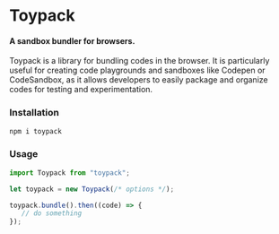 # Toypack

#### A sandbox bundler for browsers.

Toypack is a library for bundling codes in the browser. It is particularly useful for creating code playgrounds and sandboxes like Codepen or CodeSandbox, as it allows developers to easily package and organize codes for testing and experimentation.

### Installation

```bash
npm i toypack
```

### Usage

```js
import Toypack from "toypack";

let toypack = new Toypack(/* options */);

toypack.bundle().then((code) => {
   // do something
});
```
